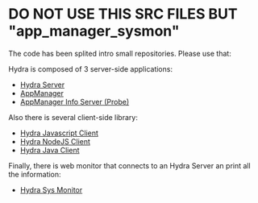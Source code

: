 # DO NOT USE THIS SRC FILES BUT "app_manager_sysmon"

The code has been splited intro small repositories. Please use that:  

Hydra is composed of 3 server-side applications:
* <a href="https://github.com/innotech/hydra_server">Hydra Server</a>
* <a href="https://github.com/innotech/hydra_app_manager">AppManager</a>
* <a href="https://github.com/innotech/hydra_basic_probe">AppManager Info Server (Probe)</a>

Also there is several client-side library:
* <a href="https://github.com/innotech/hydra_javascript_client">Hydra Javascript Client</a>
* <a href="https://github.com/innotech/hydra_node_client">Hydra NodeJS Client</a>
* <a href="https://github.com/innotech/hydra-java-client">Hydra Java Client</a>

Finally, there is web monitor that connects to an Hydra Server an print all the information:
* <a href="https://github.com/innotech/hydra/tree/master/src/app_manager_sysmon">Hydra Sys Monitor</a>
